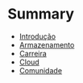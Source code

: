 # Summary

- [Introdução](README.md)
- [Armazenamento](/storage/storage.md)
- [Carreira]()
- [Cloud](/cloud/cloud.md)
- [Comunidade](/community/community.md)
